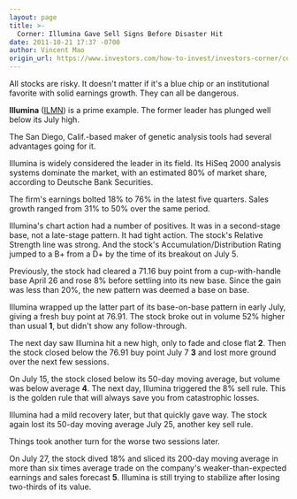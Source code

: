 ```yaml
---
layout: page
title: >-
  Corner: Illumina Gave Sell Signs Before Disaster Hit
date: 2011-10-21 17:37 -0700
author: Vincent Mao
origin_url: https://www.investors.com/how-to-invest/investors-corner/corner-illumina-gave-sell-signs-before-disaster-hit/
---
```


All stocks are risky. It doesn't matter if it's a blue chip or an institutional favorite with solid earnings growth. They can all be dangerous.

**Illumina** ([ILMN](https://research.investors.com/quote.aspx?symbol=ILMN)) is a prime example. The former leader has plunged well below its July high.

The San Diego, Calif.-based maker of genetic analysis tools had several advantages going for it.

Illumina is widely considered the leader in its field. Its HiSeq 2000 analysis systems dominate the market, with an estimated 80% of market share, according to Deutsche Bank Securities.

The firm's earnings bolted 18% to 76% in the latest five quarters. Sales growth ranged from 31% to 50% over the same period.

Illumina's chart action had a number of positives. It was in a second-stage base, not a late-stage pattern. It had tight action. The stock's Relative Strength line was strong. And the stock's Accumulation/Distribution Rating jumped to a B+ from a D+ by the time of its breakout on July 5.

Previously, the stock had cleared a 71.16 buy point from a cup-with-handle base April 26 and rose 8% before settling into its new base. Since the gain was less than 20%, the new pattern was deemed a base on base.

Illumina wrapped up the latter part of its base-on-base pattern in early July, giving a fresh buy point at 76.91. The stock broke out in volume 52% higher than usual **1**, but didn't show any follow-through.

The next day saw Illumina hit a new high, only to fade and close flat **2**. Then the stock closed below the 76.91 buy point July 7 **3** and lost more ground over the next few sessions.

On July 15, the stock closed below its 50-day moving average, but volume was below average **4**. The next day, Illumina triggered the 8% sell rule. This is the golden rule that will always save you from catastrophic losses.

Illumina had a mild recovery later, but that quickly gave way. The stock again lost its 50-day moving average July 25, another key sell rule.

Things took another turn for the worse two sessions later.

On July 27, the stock dived 18% and sliced its 200-day moving average in more than six times average trade on the company's weaker-than-expected earnings and sales forecast **5**. Illumina is still trying to stabilize after losing two-thirds of its value.
